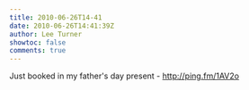```yaml
---
title: 2010-06-26T14-41
date: 2010-06-26T14:41:39Z
author: Lee Turner
showtoc: false
comments: true
---
```


Just booked in my father's day present - http://ping.fm/1AV2o

